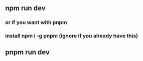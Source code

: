 ## npm run dev
### or if you want with pnpm
### install npm i -g pnpm (ignore if you already have this)
## pnpm run dev